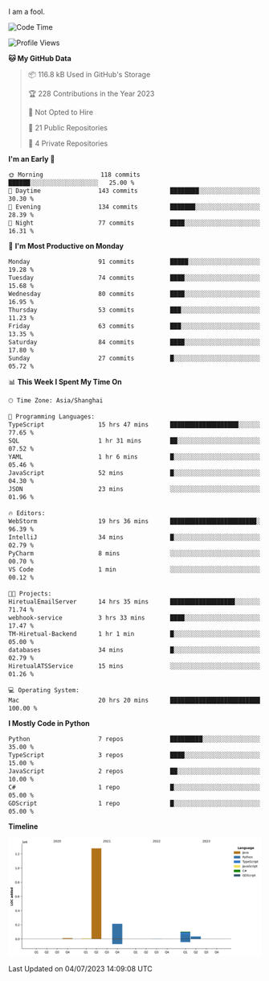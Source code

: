 I am a fool.

<!--START_SECTION:waka-->
![Code Time](http://img.shields.io/badge/Code%20Time-520%20hrs%2027%20mins-blue)

![Profile Views](http://img.shields.io/badge/Profile%20Views-3-blue)

**🐱 My GitHub Data** 

> 📦 116.8 kB Used in GitHub's Storage 
 > 
> 🏆 228 Contributions in the Year 2023
 > 
> 🚫 Not Opted to Hire
 > 
> 📜 21 Public Repositories 
 > 
> 🔑 4 Private Repositories 
 > 
**I'm an Early 🐤** 

```text
🌞 Morning                118 commits         ██████░░░░░░░░░░░░░░░░░░░   25.00 % 
🌆 Daytime                143 commits         ████████░░░░░░░░░░░░░░░░░   30.30 % 
🌃 Evening                134 commits         ███████░░░░░░░░░░░░░░░░░░   28.39 % 
🌙 Night                  77 commits          ████░░░░░░░░░░░░░░░░░░░░░   16.31 % 
```
📅 **I'm Most Productive on Monday** 

```text
Monday                   91 commits          █████░░░░░░░░░░░░░░░░░░░░   19.28 % 
Tuesday                  74 commits          ████░░░░░░░░░░░░░░░░░░░░░   15.68 % 
Wednesday                80 commits          ████░░░░░░░░░░░░░░░░░░░░░   16.95 % 
Thursday                 53 commits          ███░░░░░░░░░░░░░░░░░░░░░░   11.23 % 
Friday                   63 commits          ███░░░░░░░░░░░░░░░░░░░░░░   13.35 % 
Saturday                 84 commits          ████░░░░░░░░░░░░░░░░░░░░░   17.80 % 
Sunday                   27 commits          █░░░░░░░░░░░░░░░░░░░░░░░░   05.72 % 
```


📊 **This Week I Spent My Time On** 

```text
🕑︎ Time Zone: Asia/Shanghai

💬 Programming Languages: 
TypeScript               15 hrs 47 mins      ███████████████████░░░░░░   77.65 % 
SQL                      1 hr 31 mins        ██░░░░░░░░░░░░░░░░░░░░░░░   07.52 % 
YAML                     1 hr 6 mins         █░░░░░░░░░░░░░░░░░░░░░░░░   05.46 % 
JavaScript               52 mins             █░░░░░░░░░░░░░░░░░░░░░░░░   04.30 % 
JSON                     23 mins             ░░░░░░░░░░░░░░░░░░░░░░░░░   01.96 % 

🔥 Editors: 
WebStorm                 19 hrs 36 mins      ████████████████████████░   96.39 % 
IntelliJ                 34 mins             █░░░░░░░░░░░░░░░░░░░░░░░░   02.79 % 
PyCharm                  8 mins              ░░░░░░░░░░░░░░░░░░░░░░░░░   00.70 % 
VS Code                  1 min               ░░░░░░░░░░░░░░░░░░░░░░░░░   00.12 % 

🐱‍💻 Projects: 
HiretualEmailServer      14 hrs 35 mins      ██████████████████░░░░░░░   71.74 % 
webhook-service          3 hrs 33 mins       ████░░░░░░░░░░░░░░░░░░░░░   17.47 % 
TM-Hiretual-Backend      1 hr 1 min          █░░░░░░░░░░░░░░░░░░░░░░░░   05.00 % 
databases                34 mins             █░░░░░░░░░░░░░░░░░░░░░░░░   02.79 % 
HiretualATSService       15 mins             ░░░░░░░░░░░░░░░░░░░░░░░░░   01.26 % 

💻 Operating System: 
Mac                      20 hrs 20 mins      █████████████████████████   100.00 % 
```

**I Mostly Code in Python** 

```text
Python                   7 repos             █████████░░░░░░░░░░░░░░░░   35.00 % 
TypeScript               3 repos             ████░░░░░░░░░░░░░░░░░░░░░   15.00 % 
JavaScript               2 repos             ██░░░░░░░░░░░░░░░░░░░░░░░   10.00 % 
C#                       1 repo              █░░░░░░░░░░░░░░░░░░░░░░░░   05.00 % 
GDScript                 1 repo              █░░░░░░░░░░░░░░░░░░░░░░░░   05.00 % 
```



**Timeline**

![Lines of Code chart](https://raw.githubusercontent.com/VeejaLiu/VeejaLiu/master/assets/bar_graph.png)


 Last Updated on 04/07/2023 14:09:08 UTC
<!--END_SECTION:waka-->
